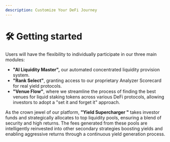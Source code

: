 ```yaml
---
description: Customize Your DeFi Journey
---
```


# 🛠 Getting started

Users will have the flexibility to individually participate in our three main modules:

* **"AI Liquidity Master",** our automated concentrated liquidity provision system.
* **"Rank Select"**, granting access to our proprietary Analyzer Scorecard for real yield protocols.
* **"Venue Flow"**, where we streamline the process of finding the best venues for liquid staking tokens across various DeFi protocols, allowing investors to adopt a "set it and forget it" approach.&#x20;

As the crown jewel of our platform, **"Yield Supercharger "** takes investor funds and strategically allocates to top liquidity pools, ensuring a blend of security and high returns. The fees generated from these pools are intelligently reinvested into other secondary strategies boosting yields and enabling aggressive returns through a continuous yield generation process.&#x20;
